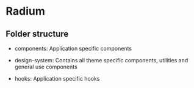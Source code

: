 # Radium

## Folder structure

- components: Application specific components

- design-system: Contains all theme specific components, utilities and 
  general use components

- hooks: Application specific hooks